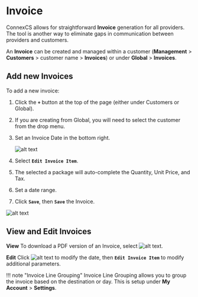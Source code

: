 # Invoice
ConnexCS allows for straightforward **Invoice** generation for all providers. The tool is another way to eliminate gaps in communication between providers and customers.  

An **Invoice** can be created and managed within a customer (**Management** > **Customers** > customer name > **Invoices**) or under **Global** > **Invoices**. 

## Add new Invoices
To add a new invoice:

1. Click the **`+`** button at the top of the page (either under Customers or Global).
2.	If you are creating from Global, you will need to select the customer from the drop menu.
3. Set an Invoice Date in the bottom right. 

    ![alt text][invoice-6]

3. Select **`Edit Invoice Item`**. 
4. The selected a package will auto-complete the Quantity, Unit Price, and Tax.
4. Set a date range.
5. Click **`Save`**, then **`Save`** the Invoice.

![alt text][invoice-8] 

## View and Edit Invoices
**View**
To download a PDF version of an Invoice, select ![alt text][invoice-pdf]. 

**Edit**
Click ![alt text][invoice-edit] to modify the date, then **`Edit Invoice Item`** to modify additional parameters. 


!!! note "Invoice Line Grouping"
    Invoice Line Grouping allows you to group the invoice based on the destination or day.  This is setup under **My Account** > **Settings**.

[invoice-6]: /misc/img/227.png "Invoice-6"
[invoice-8]: /misc/img/229.png "Invoice-8"

[invoice-pdf]: /misc/img/invoice-pdf.png "Invoice PDF"
[invoice-edit]: /misc/img/invoice-edit.png "Edit Invoice"
